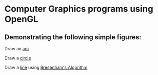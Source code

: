 # Computer Graphics programs using OpenGL

## Demonstrating the following simple figures:

Draw an [arc](https://github.com/roshni-b/OpenGL-Graphics/blob/master/arc.cpp)

Draw a [circle](https://github.com/roshni-b/OpenGL-Graphics/blob/master/circle.cpp)

Draw a [line](https://github.com/roshni-b/OpenGL-Graphics/blob/master/line.cpp) using [Bresenham's Algorithm](https://github.com/roshni-b/OpenGL-Graphics/blob/master/Bresenhams-Algorithm.pdf)
